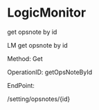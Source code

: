 #     LogicMonitor


get opsnote by id

LM get opsnote by id

Method: Get

OperationID: getOpsNoteById

EndPoint:

/setting/opsnotes/{id}
